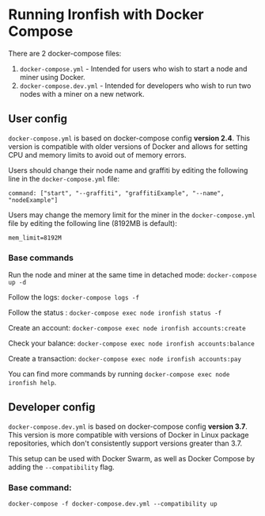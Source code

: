 # Running Ironfish with Docker Compose

There are 2 docker-compose files:

 1. `docker-compose.yml` - Intended for users who wish to start a node and miner using Docker.
 2. `docker-compose.dev.yml` - Intended for developers who wish to run two nodes with a miner on a new network.

## User config
`docker-compose.yml` is based on docker-compose config **version 2.4**. This version is compatible with older versions of Docker and allows for setting CPU and memory limits to avoid out of memory errors.

Users should change their node name and graffiti by editing the following line in the `docker-compose.yml` file:

    command: ["start", "--graffiti", "graffitiExample", "--name", "nodeExample"]


Users may change the memory limit for the miner in the `docker-compose.yml` file by editing the following line (8192MB is default):

    mem_limit=8192M

### Base commands
Run the node and miner at the same time in detached mode: `docker-compose up -d`

Follow the logs: `docker-compose logs -f`

Follow the status : `docker-compose exec node ironfish status -f`

Create an account: `docker-compose exec node ironfish accounts:create`

Check your balance: `docker-compose exec node ironfish accounts:balance`

Create a transaction: `docker-compose exec node ironfish accounts:pay`

You can find more commands by running `docker-compose exec node ironfish help`.

## Developer config

`docker-compose.dev.yml` is based on docker-compose config **version 3.7**. This version is more compatible with versions of Docker in Linux package repositories, which don't consistently support versions greater than 3.7.

This setup can be used with Docker Swarm, as well as Docker Compose by adding the `--compatibility` flag.

### Base command:

`docker-compose -f docker-compose.dev.yml --compatibility up`

